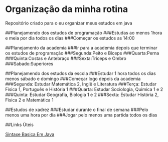 # Organização da minha rotina
Repositório criado para o eu organizar meus estudos em java

##Planejamendo dos estudos de programação
###Estudas ao menos 1hora e meia por dia todos os dias
###Começar os estudos as 14:00

##Planejamento da academia
###Ir para a academia depois que terminar os estudos de programação
###Segunda:Peito e Bíceps
###Quarta:Perna
###Quinta:Costas e Antebraço
###Sexta:Tríceps e Ombro
###Sabado:Superiores

##Planejamendo dos estudos da escola
###Estudar 1 hora todos os dias menos sábado e domingo
###Começar logo depois da academia
###Segunda: Estudar Matemática 2, Inglê e Literatura
###Terça: Estudar Fisica 1, Português e História 1
###Quarta: Estudar Sociologia, Quimica 1 e 2
###Quinta: Estudar Geografia, Biologia 1 e 2
###Sexta: Estudar História 2, Fisica 2 e Matemática 1

##Estudos de xadrez
###Estudar durante o final de semana
###Pelo menos uma hora por dia
###Jogar pelo menos uma partida todos os dias





##Links Úteis

[Sintaxe Basica Em Java](https://codegym.cc/pt/groups/posts/pt.484.sintaxe-java-uma-breve-introducao-a-linguagem-de-programacao)

